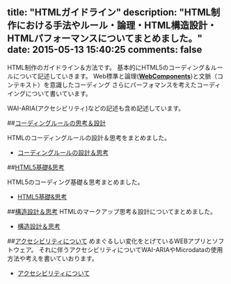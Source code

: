 title: "HTMLガイドライン"
description: "HTML制作における手法やルール・論理・HTML構造設計・HTMLパフォーマンスについてまとめました。"
date: 2015-05-13 15:40:25
comments: false
---
HTML制作のガイドライン＆方法です。
基本的にHTML5のコーディング＆ルールについて記述していきます。
Web標準と論理(**[WebComponents](http://webcomponents.org/)**)と文脈（コンテキスト）を意識したコーディング
さらにパーフォマンスを考えたコーディイングについて書いています。

WAI-ARIA(アクセシビリティ)などの記述も含め記述しています。


##[コーディングルールの思考＆設計](/html-guide/rules.html)

HTMLのコーディングルールの設計＆思考をまとめました。

- [コーディングルールの設計＆思考](/html-guide/rules.html)

##[HTML5基礎&思考](/html-guide/basic.html)

HTML5のコーディング基礎＆思考まとめました。

- [HTML5基礎&思考](/html-guide/basic.html)

##[構造設計＆思考](/html-guide/structural.html)
HTMLのマークアップ思考＆設計についてまとめました。

- [構造設計＆思考](/html-guide/structural.html)

##[アクセシビリティについて](/html-guide/accessibility.html)
めまぐるしい変化をとげているWEBアプリとソフトウェア。
それに伴うアクセシビリティについてWAI-ARIAやMicrodataの使用方法や考えを書いていおります。

- [アクセシビリティについて](/html-guide/accessibility.html)

<!-- ##パフォーマンスについて
ここではHTMLのパフォーマンスについて中心書いております。

- [パフォーマンスについて](/html-guide/performance.html) -->
